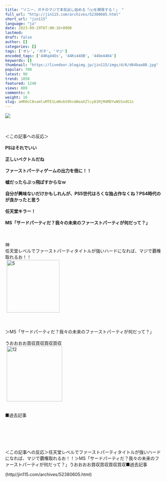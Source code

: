 ```yaml
---
title: "ソニー、ガチのマジで本気出し始める「◯◯を開発する！」 "
full_url: "http://jin115.com/archives/52380605.html"
short_url: "jin115"
language: "ja"
date: 2023-09-29T07:00:16+0900
lastmod: 
draft: false
author: []
categories: []
tags: ['オレ', 'ガチ', 'マジ']
encoded_tags: ['44Kq44Os', '44Ks44OB', '44Oe44K4']
keywords: []
thumbnail: "https://livedoor.blogimg.jp/jin115/imgs/d/6/d64baa88.jpg"
popular: 700
latest: 90
trend: 1858
featured: 1240
views: 889
comments: 6
weight: 16
slug: aHR0cC8vamluMTE1LmNvbS9hcmNoaXZlcy81MjM4MDYwNS5odG1s
---
```


![](https://livedoor.blogimg.jp/jin115/imgs/d/6/d64baa88.jpg)

<div><a name='more'></a> <br> <br> ＜この記事への反応＞<br> <br> <b>PSはそれでいい</b><br> <br> <b>正しいベクトルだね</b><br> <br> <b>ファーストパーティゲームの出力を倍に！！</b><br> <br> <b>嘘だったらぶっ飛ばすからなｗ</b><br> <br> <b>自分が興味ないだけかもしれんが、PS5世代はろくな独占作なくね？PS4時代のが良かったと思う</b><br> <br> <b>任天堂キラー！</b><br> <br> <b>MS「サードパーティだ？我々の未来のファーストパーティが何だって？」</b><br> <br> <br> <br> 神<br> 任天堂レベルでファーストパーティタイトルが強いハードになれば、マジで覇権取れるお！！<br> <img src='https//livedoor.blogimg.jp/jin115/imgs/6/f/6f1c4a40.gif' alt='5' width='170' border='0' hspace='5' class='pict'><br> <br> <br> <br> ＞MS「サードパーティだ？我々の未来のファーストパーティが何だって？」<br> <br> うおおおお買収買収買収買収<br> <img src='https//livedoor.blogimg.jp/jin115/imgs/e/4/e41878d7.gif' alt='12' width='179' border='0' hspace='5' class='pict'><br> <br> <br> ■過去記事<br> <br> <br> <br> <br> <br> <p>＜この記事への反応＞任天堂レベルでファーストパーティタイトルが強いハードになれば、マジで覇権取れるお！！＞MS「サードパーティだ？我々の未来のファーストパーティが何だって？」うおおおお買収買収買収買収■過去記事</p></div>

(http//jin115.com/archives/52380605.html)
